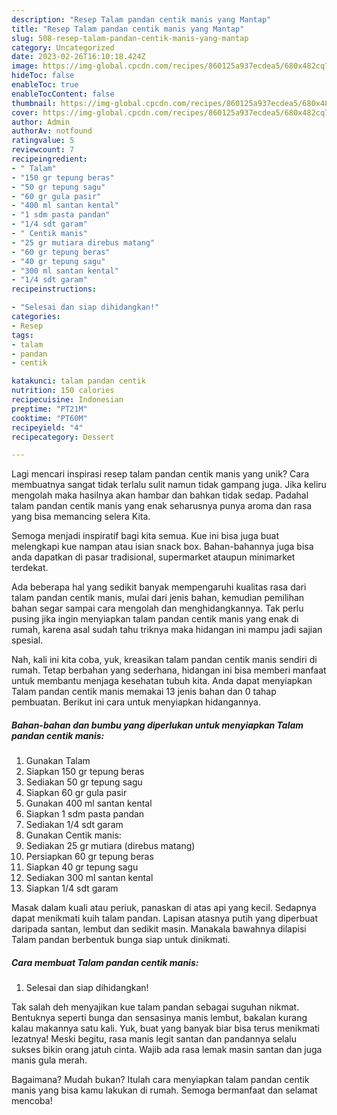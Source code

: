 ```yaml
---
description: "Resep Talam pandan centik manis yang Mantap"
title: "Resep Talam pandan centik manis yang Mantap"
slug: 508-resep-talam-pandan-centik-manis-yang-mantap
category: Uncategorized
date: 2023-02-26T16:10:18.424Z
image: https://img-global.cpcdn.com/recipes/860125a937ecdea5/680x482cq70/talam-pandan-centik-manis-foto-resep-utama.jpg
hideToc: false
enableToc: true
enableTocContent: false
thumbnail: https://img-global.cpcdn.com/recipes/860125a937ecdea5/680x482cq70/talam-pandan-centik-manis-foto-resep-utama.jpg
cover: https://img-global.cpcdn.com/recipes/860125a937ecdea5/680x482cq70/talam-pandan-centik-manis-foto-resep-utama.jpg
author: Admin
authorAv: notfound
ratingvalue: 5
reviewcount: 7
recipeingredient:
- " Talam"
- "150 gr tepung beras"
- "50 gr tepung sagu"
- "60 gr gula pasir"
- "400 ml santan kental"
- "1 sdm pasta pandan"
- "1/4 sdt garam"
- " Centik manis"
- "25 gr mutiara direbus matang"
- "60 gr tepung beras"
- "40 gr tepung sagu"
- "300 ml santan kental"
- "1/4 sdt garam"
recipeinstructions:

- "Selesai dan siap dihidangkan!"
categories:
- Resep
tags:
- talam
- pandan
- centik

katakunci: talam pandan centik 
nutrition: 150 calories
recipecuisine: Indonesian
preptime: "PT21M"
cooktime: "PT60M"
recipeyield: "4"
recipecategory: Dessert

---
```





Lagi mencari inspirasi resep talam pandan centik manis yang unik? Cara membuatnya sangat tidak terlalu sulit namun tidak gampang juga. Jika keliru mengolah maka hasilnya akan hambar dan bahkan tidak sedap. Padahal talam pandan centik manis yang enak seharusnya punya aroma dan rasa yang bisa memancing selera Kita.





Semoga menjadi inspiratif bagi kita semua. Kue ini bisa juga buat melengkapi kue nampan atau isian snack box. Bahan-bahannya juga bisa anda dapatkan di pasar tradisional, supermarket ataupun minimarket terdekat.

Ada beberapa hal yang sedikit banyak mempengaruhi kualitas rasa dari talam pandan centik manis, mulai dari jenis bahan, kemudian pemilihan bahan segar sampai cara mengolah dan menghidangkannya. Tak perlu pusing jika ingin menyiapkan talam pandan centik manis yang enak di rumah, karena asal sudah tahu triknya maka hidangan ini mampu jadi sajian spesial.






Nah, kali ini kita coba, yuk, kreasikan talam pandan centik manis sendiri di rumah. Tetap berbahan yang sederhana, hidangan ini bisa memberi manfaat untuk membantu menjaga kesehatan tubuh kita. Anda dapat menyiapkan Talam pandan centik manis memakai 13 jenis bahan dan 0 tahap pembuatan. Berikut ini cara untuk menyiapkan hidangannya.

<!--inarticleads1-->

##### Bahan-bahan dan bumbu yang diperlukan untuk menyiapkan Talam pandan centik manis:

1. Gunakan  Talam
1. Siapkan 150 gr tepung beras
1. Sediakan 50 gr tepung sagu
1. Siapkan 60 gr gula pasir
1. Gunakan 400 ml santan kental
1. Siapkan 1 sdm pasta pandan
1. Sediakan 1/4 sdt garam
1. Gunakan  Centik manis:
1. Sediakan 25 gr mutiara (direbus matang)
1. Persiapkan 60 gr tepung beras
1. Siapkan 40 gr tepung sagu
1. Sediakan 300 ml santan kental
1. Siapkan 1/4 sdt garam


Masak dalam kuali atau periuk, panaskan di atas api yang kecil. Sedapnya dapat menikmati kuih talam pandan. Lapisan atasnya putih yang diperbuat daripada santan, lembut dan sedikit masin. Manakala bawahnya dilapisi Talam pandan berbentuk bunga siap untuk dinikmati. 

<!--inarticleads2-->

##### Cara membuat Talam pandan centik manis:


1. Selesai dan siap dihidangkan!

Tak salah deh menyajikan kue talam pandan sebagai suguhan nikmat. Bentuknya seperti bunga dan sensasinya manis lembut, bakalan kurang kalau makannya satu kali. Yuk, buat yang banyak biar bisa terus menikmati lezatnya! Meski begitu, rasa manis legit santan dan pandannya selalu sukses bikin orang jatuh cinta. Wajib ada rasa lemak masin santan dan juga manis gula merah. 

Bagaimana? Mudah bukan? Itulah cara menyiapkan talam pandan centik manis yang bisa kamu lakukan di rumah. Semoga bermanfaat dan selamat mencoba!
